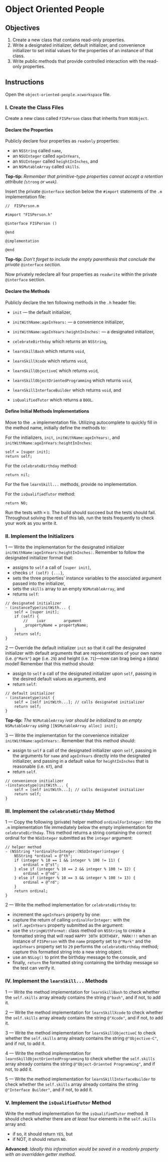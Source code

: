 # Object Oriented People

## Objectives

1. Create a new class that contains read-only properties.
2. Write a designated initializer, default initializer, and convenience initializer to set initial values for the properties of an instance of that class.
3. Write public methods that provide controlled interaction with the read-only properties.
 
## Instructions

Open the `object-oriented-people.xcworkspace` file. 

### I. Create the Class Files

Create a new class called `FISPerson` class that inherits from `NSObject`.

#### Declare the Properties

Publicly declare four properties as `readonly` properties:

  * an `NSString` called `name`,
  * an `NSUInteger` called `ageInYears`,
  * an `NSUInteger` called `heightInInches`, and
  * an `NSMutableArray` called `skills`.

**Top-tip:** *Remember that primitive-type properties cannot accept a retention attribute (*`strong` *or* `weak`*).*

Insert the private `@interface` section below the `#import` statements of the `.m` implementation file:

```objc
//  FISPerson.m

#import "FISPerson.h"

@interface FISPerson ()

@end

@implementation

@end
```

**Top-tip:** *Don't forget to include the empty parenthesis that conclude the private* `@interface` *section.*

Now privately redeclare all four properties as `readwrite` within the private `@interface` section.

#### Declare the Methods

Publicly declare the ten following methods in the `.h` header file:

  * `init` — the default initializer,
  * `initWithName:ageInYears:` — a convenience initializer,
  * `initWithName:ageInYears:heightInInches:` — a designated initializer,

  * `celebrateBirthday` which returns an `NSString`,

  * `learnSkillBash` which returns `void`,
  * `learnSkillXcode` which returns `void`,
  * `learnSkillObjectiveC` which returns `void`,
  * `learnSkillObjectOrientedProgramming` which returns `void`,
  * `learnSkillInterfaceBuilder` which returns `void`, and

  * `isQualifiedTutor` which returns a `BOOL`.

#### Define Initial Methods Implementations

Move to the `.m` implementation file. Utilizing autocomplete to quickly fill in the method name, initially define the methods to:

For the initializers, `init`, `initWithName:ageInYears:`, and `initWithName:ageInYears:heightInInches`:

```objc
self = [super init];
return self;
```
For the `celebrateBirthday` method:

```objc
return nil;
```
For the five `learnSkill...` methods, provide no implementation.

For the `isQualifiedTutor` method:

```objc
return NO;
```
Run the tests with `⌘` `U`. The build should succeed but the tests should fail. Throughout solving the rest of this lab, run the tests frequently to check your work as you write it.

### II. Implement the Initializers

1 — Write the implementation for the designated initializer `initWithName:ageInYears:heightInInches:`. Remember to follow the designated initializer format that: 

  * assigns to `self` a call of `[super init]`,
  * checks `if (self) {...}`,
  * sets the three properties' instance variables to the associated argument passed into the initializer,
  * sets the `skills` array to an empty `NSMutableArray`, and
  * returns `self`:

```objc
// designated initializer
- (instanceType)initWith... {
    self = [super init];
    if (self) {
        //    ivar        argument
        _propertyName = propertyName;
    }
    return self;
}
```

2 — Override the default initializer `init` so that it call the designated initializer with default arguments that are representations of your own name (i.e. `@"Mark"`) age (i.e. `29`) and height (i.e. `71`)—now can brag being a (data) model! Remember that this method should:

  * assign to `self` a call of the designated initializer upon `self`, passing in the desired default values as arguments, and
  * return `self`:

```objc
// default initializer
- (instancetype)init {
    self = [self initWith...]; // calls designated initializer
    return self;
}
```

**Top-tip:** *The* `NSMutableArray` *ivar should be initialized to an empty* `NSMutableArray` *using* `[[NSMutableArray alloc] init];`

3 — Write the implementation for the convenience initializer `initWithName:ageInYears:`. Remember that this method should:

  * assign to `self` a call of the designated initializer upon `self`, passing in the arguments for `name` and `ageInYears` directly into the designated initializer, and passing in a default value for `heightInInches` that is reasonable (i.e. `67`), and
  * return `self`.

```objc
// convenience initializer
-(instancetype)initWith... {
    self = [self initWith...]; // calls designated initializer
    return self;
}
```

### III. Implement the `celebrateBirthday` Method

1 — Copy the following (private) helper method `ordinalForInteger:` into the `.m` implementation file immediately below the empty implementation for `celebrateBirthday`. This method returns a string containing the correct ordinal for the `NSUInteger` submitted as the `integer` argument:

```objc
// helper method
- (NSString *)ordinalForInteger:(NSUInteger)integer {
    NSString *ordinal = @"th";
    if (integer % 10 == 1 && integer % 100 != 11) {
        ordinal = @"st";
    } else if (integer % 10 == 2 && integer % 100 != 12) {
        ordinal = @"nd";
    } else if (integer % 10 == 3 && integer % 100 != 13) {
        ordinal = @"rd";
    }
    return ordinal;
}
```

2 — Write the method implementation for `celebrateBirthday` to:

  * increment the `ageInYears` property by one:
  * capture the return of calling `ordinalForInteger:` with the `self.ageInYears` property submitted as the argument:
  * use the `stringWithFormat:` class method on `NSString` to create a formatted string that will read `HAPPY 30TH BIRTHDAY, MARK!!!` when an instance of `FISPerson` with the `name` property set to `@"Mark"` and the `ageInYears` property set to `29` performs the `celebrateBirthday` method; capture this formatted string into a new string object.
  * use an `NSLog()` to print the birthday message to the console, and
  * finally, `return` the formatted string containing the birthday message so the test can verify it.

### IV. Implement the `learnSkill...` Methods

1 — Write the method implementation for `learnSkillBash` to check whether the `self.skills` array already contains the string `@"bash"`, and if not, to add it.

2 — Write the method implementation for `learnSkillXcode` to check whether the `self.skills` array already contains the string `@"Xcode"`, and if not, to add it. 

3 — Write the method implementation for `learnSkillObjectiveC` to check whether the `self.skills` array already contains the string `@"Objective-C"`, and if not, to add it.

4 — Write the method implementation for `learnSkillObjectOrientedProgramming` to check whether the `self.skills` array already contains the string `@"Object-Oriented Programming"`, and if not, to add it.

5 — Write the method implementation for `learnSkillInterfaceBuilder` to check whether the `self.skills` array already contains the string `@"Interface Builder"`, and if not, to add it.

### V. Implement the `isQualifiedTutor` Method

Write the method implementation for the `isQualifiedTutor` method. It should check whether there are *at least* four elements in the `self.skills` array and:

  * if so, it should return `YES`, but
  * if NOT, it should return `NO`.

**Advanced:** *Ideally this information would be saved in a readonly property with an overridden getter method.*